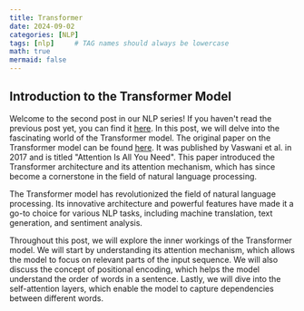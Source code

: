 ```yaml
---
title: Transformer
date: 2024-09-02
categories: [NLP]
tags: [nlp]     # TAG names should always be lowercase
math: true
mermaid: false
---
```




## Introduction to the Transformer Model

Welcome to the second post in our NLP series! If you haven't read the previous post yet, you can find it [here](https://ggeta.com/posts/nlp/). In this post, we will delve into the fascinating world of the Transformer model.
The original paper on the Transformer model can be found [here](https://arxiv.org/abs/1706.03762). It was published by Vaswani et al. in 2017 and is titled "Attention Is All You Need". This paper introduced the Transformer architecture and its attention mechanism, which has since become a cornerstone in the field of natural language processing.

The Transformer model has revolutionized the field of natural language processing. Its innovative architecture and powerful features have made it a go-to choice for various NLP tasks, including machine translation, text generation, and sentiment analysis. 

Throughout this post, we will explore the inner workings of the Transformer model. We will start by understanding its attention mechanism, which allows the model to focus on relevant parts of the input sequence. We will also discuss the concept of positional encoding, which helps the model understand the order of words in a sentence. Lastly, we will dive into the self-attention layers, which enable the model to capture dependencies between different words.


##